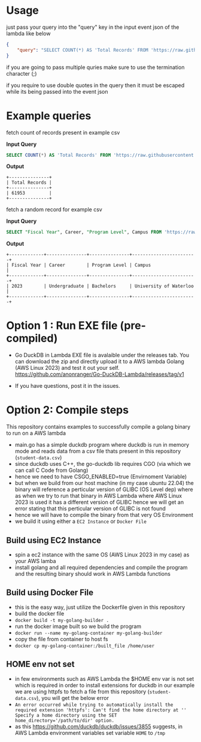 # Usage
just pass your query into the "query" key in the input event json of the lambda like below
```json
{
	"query": "SELECT COUNT(*) AS 'Total Records' FROM 'https://raw.githubusercontent.com/anonranger/Go-DuckDB-Lambda/main/student-data.csv';"
}
```
if you are going to pass multiple quries make sure to use the termination character (;)

if you require to use double quotes in the query then it must be escaped while its being passed into the event json

# Example queries
fetch count of records present in example csv

**Input Query**
```sql
SELECT COUNT(*) AS 'Total Records' FROM 'https://raw.githubusercontent.com/anonranger/Go-DuckDB-Lambda/main/student-data.csv';
```
**Output**
```
+---------------+
| Total Records |
+---------------+
| 61953         |
+---------------+
```
fetch a random record for example csv

**Input Query**
```sql
SELECT "Fiscal Year", Career, "Program Level", Campus FROM 'https://raw.githubusercontent.com/anonranger/Go-DuckDB-Lambda/main/student-data.csv' ORDER BY RANDOM() LIMIT 1;
```
**Output**
```
+-------------+---------------+---------------+------------------------+
| Fiscal Year | Career        | Program Level | Campus                 |
+-------------+---------------+---------------+------------------------+
| 2023        | Undergraduate | Bachelors     | University of Waterloo |
+-------------+---------------+---------------+------------------------+
```


# Option 1 : Run EXE file (pre-compiled)
- Go DuckDB in Lambda EXE file is avalaible under the releases tab. You can download the zip and directly upload it to a AWS lambda Golang (AWS Linux 2023) and test it out your self.
  https://github.com/anonranger/Go-DuckDB-Lambda/releases/tag/v1
  
- If you have questions, post it in the issues.

# Option 2: Compile steps
This repository contains examples to successfully compile a golang binary to run on a AWS lambda

- main.go has a simple duckdb program where duckdb is run in memory mode and reads data from a csv file thats present in this repository (`student-data.csv`)
- since duckdb uses C++, the go-duckdb lib requires CGO (via which we can call C Code from Golang)
- hence we need to have CSGO_ENABLED=true (Envirnoment Variable)
- but when we build from our host machine (in my case ubuntu 22.04) the binary will reference a perticular version of GLIBC (OS Level dep) where as when we try to run that binary in AWS Lambda where AWS Linux 2023 is used it has a different version of GLIBC hence we will get an error stating that this perticular version of GLIBC is not found
- hence we will have to compile the binary from that very OS Environment
- we build it using either a `EC2 Instance` or `Docker File`
## Build using EC2 Instance
- spin a ec2 instance with the same OS (AWS Linux 2023 in my case) as your AWS lamba
- install golang and all required dependencies and compile the program and the resulting binary should work in AWS Lambda functions
## Build using Docker File
- this is the easy way, just utilize the Dockerfile given in this repository
- build the docker file
- `docker build -t my-golang-builder .`
- run the docker image built so we build the program
- `docker run --name my-golang-container my-golang-builder`
- copy the file from container to host fs 
- `docker cp my-golang-container:/built_file /home/user`

## HOME env not set
- in few environments such as AWS Lambda the $HOME env var is not set which is required in order to install extensions for duckdb in our example we are using httpfs to fetch a file from this repository (`student-data.csv`), you will get the below error
- `An error occurred while trying to automatically install the required extension 'httpfs':
	Can't find the home directory at ''
	Specify a home directory using the SET home_directory='/path/to/dir' option.`
- as this https://github.com/duckdb/duckdb/issues/3855 suggests, in AWS Lambda environment variables set variable `HOME` to `/tmp`

